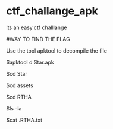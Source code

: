 # ctf_challange_apk
its an easy ctf challlange

#WAY TO FIND THE FLAG

Use the tool apktool to decompile the file

$apktool d Star.apk

$cd Star

$cd assets

$cd RTHA

$ls -la

$cat .RTHA.txt
